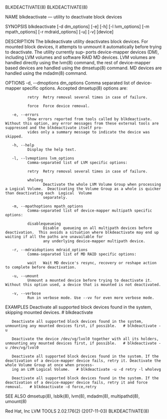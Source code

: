 BLKDEACTIVATE(8)                                                                                                                                                         BLKDEACTIVATE(8)

NAME
       blkdeactivate — utility to deactivate block devices

SYNOPSIS
       blkdeactivate [-d dm_options] [-e] [-h] [-l lvm_options] [-m mpath_options] [-r mdraid_options] [-u] [-v] [device]

DESCRIPTION
       The  blkdeactivate  utility  deactivates block devices. For mounted block devices, it attempts to unmount it automatically before trying to deactivate. The utility currently sup‐
       ports device-mapper devices (DM), including LVM volumes and software RAID MD devices. LVM volumes are handled directly using the lvm(8) command, the rest of  device-mapper  based
       devices are handled using the dmsetup(8) command.  MD devices are handled using the mdadm(8) command.

OPTIONS
       -d, --dmoptions dm_options
              Comma separated list of device-mapper specific options.  Accepted dmsetup(8) options are:

              retry  Retry removal several times in case of failure.

              force  Force device removal.

       -e, --errors
              Show errors reported from tools called by blkdeactivate. Without this option, any error messages from these external tools are suppressed and the blkdeactivate itself pro‐
              vides only a summary message to indicate the device was skipped.

       -h, --help
              Display the help text.

       -l, --lvmoptions lvm_options
              Comma-separated list of LVM specific options:

              retry  Retry removal several times in case of failure.

              wholevg
                     Deactivate the whole LVM Volume Group when processing a Logical Volume.  Deactivating the Volume Group as a whole is quicker than deactivating each  Logical  Volume
                     separately.

       -m, --mpathoptions mpath_options
              Comma-separated list of device-mapper multipath specific options:

              disablequeueing
                     Disable  queueing on all multipath devices before deactivation.  This avoids a situation where blkdeactivate may end up waiting if all the paths are unavailable for
                     any underlying device-mapper multipath device.

       -r, --mdraidoptions mdraid_options
              Comma-separated list of MD RAID specific options:

              wait   Wait MD device's resync, recovery or reshape action to complete before deactivation.

       -u, --umount
              Unmount a mounted device before trying to deactivate it.  Without this option used, a device that is mounted is not deactivated.

       -v, --verbose
              Run in verbose mode. Use --vv for even more verbose mode.

EXAMPLES
       Deactivate all supported block devices found in the system, skipping mounted devices.   # blkdeactivate

       Deactivate all supported block devices found in the system, unmounting any mounted devices first, if possible.   # blkdeactivate -u

       Deactivate the device /dev/vg/lvol0 together with all its holders, unmounting any mounted devices first, if possible.   # blkdeactivate -u /dev/vg/lvol0

       Deactivate all supported block devices found in the system. If the deactivation of a device-mapper device fails, retry it. Deactivate the whole Volume Group at once when process‐
       ing an LVM Logical Volume.   # blkdeactivate -u -d retry -l wholevg

       Deactivate all supported block devices found in the system. If the deactivation of a device-mapper device fails, retry it and force removal.   # blkdeactivate -d force,retry

SEE ALSO
       dmsetup(8), lsblk(8), lvm(8), mdadm(8), multipathd(8), umount(8)

Red Hat, Inc                                                                LVM TOOLS 2.02.176(2) (2017-11-03)                                                           BLKDEACTIVATE(8)
